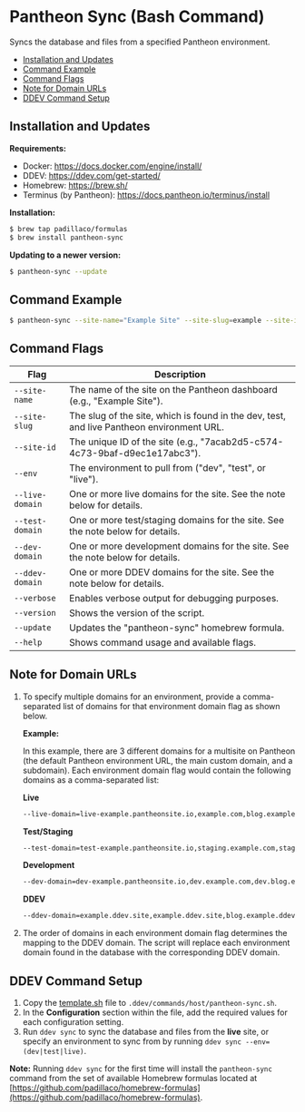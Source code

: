 # Pantheon Sync (Bash Command)

Syncs the database and files from a specified Pantheon environment.

- [Installation and Updates](#installation-and-updates)
- [Command Example](#command-example)
- [Command Flags](#command-flags)
- [Note for Domain URLs](#note-for-domain-urls)
- [DDEV Command Setup](#ddev-command-setup)

## Installation and Updates

**Requirements:**
- Docker: https://docs.docker.com/engine/install/
- DDEV: https://ddev.com/get-started/
- Homebrew: https://brew.sh/
- Terminus (by Pantheon): https://docs.pantheon.io/terminus/install

**Installation:**

```sh
$ brew tap padillaco/formulas
$ brew install pantheon-sync
```
**Updating to a newer version:**

```sh
$ pantheon-sync --update
```

## Command Example

```sh
$ pantheon-sync --site-name="Example Site" --site-slug=example --site-id=7acab2d5-c574-4c73-9baf-d9ec1e17abc3 --env=live --live-domain=example.com --test-domain=staging.example.com --dev-domain=dev.example.com --ddev-domain=example.ddev.site
```

## Command Flags

| Flag                | Description                                                                                           |
|---------------------|-------------------------------------------------------------------------------------------------------|
| `--site-name`       | The name of the site on the Pantheon dashboard (e.g., "Example Site").                                |
| `--site-slug`       | The slug of the site, which is found in the dev, test, and live Pantheon environment URL.             |
| `--site-id`         | The unique ID of the site (e.g., "7acab2d5-c574-4c73-9baf-d9ec1e17abc3").                             |
| `--env`             | The environment to pull from ("dev", "test", or "live").                                              |
| `--live-domain`     | One or more live domains for the site. See the note below for details.                                |
| `--test-domain`     | One or more test/staging domains for the site. See the note below for details.                        |
| `--dev-domain`      | One or more development domains for the site. See the note below for details.                         |
| `--ddev-domain`     | One or more DDEV domains for the site. See the note below for details.                                |
| `--verbose`         | Enables verbose output for debugging purposes.                                                        |
| `--version`         | Shows the version of the script.                                                                      |
| `--update`          | Updates the "pantheon-sync" homebrew formula.                                                         |
| `--help`            | Shows command usage and available flags.                                                              |

## Note for Domain URLs

1. To specify multiple domains for an environment, provide a comma-separated list of domains for that environment domain flag as shown below.

    **Example:**

    In this example, there are 3 different domains for a multisite on Pantheon (the default Pantheon environment URL, the main custom domain, and a subdomain). Each environment domain flag would contain the following domains as a comma-separated list:

    **Live**

    ```sh
    --live-domain=live-example.pantheonsite.io,example.com,blog.example.com
    ```
    **Test/Staging**
    ```sh
    --test-domain=test-example.pantheonsite.io,staging.example.com,staging.blog.example.com
    ```
    **Development**
    ```sh
    --dev-domain=dev-example.pantheonsite.io,dev.example.com,dev.blog.example.com
    ```
    **DDEV**
    ```sh
    --ddev-domain=example.ddev.site,example.ddev.site,blog.example.ddev.site
    ```

2. The order of domains in each environment domain flag determines the mapping to the DDEV domain. The script will replace each environment domain found in the database with the corresponding DDEV domain.

## DDEV Command Setup

1. Copy the [template.sh](template.sh) file to `.ddev/commands/host/pantheon-sync.sh`.
2. In the **Configuration** section within the file, add the required values for each configuration setting.
3. Run `ddev sync` to sync the database and files from the **live** site, or specify an environment to sync from by running `ddev sync --env=(dev|test|live)`.

**Note:** Running `ddev sync` for the first time will install the `pantheon-sync` command from the set of available Homebrew formulas located at [https://github.com/padillaco/homebrew-formulas](https://github.com/padillaco/homebrew-formulas).
    